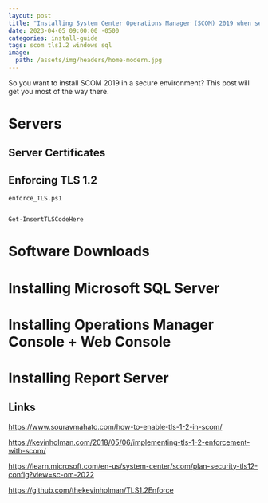 ```yaml
---
layout: post
title: "Installing System Center Operations Manager (SCOM) 2019 when security has you down"
date: 2023-04-05 09:00:00 -0500
categories: install-guide
tags: scom tls1.2 windows sql
image:
  path: /assets/img/headers/home-modern.jpg
---
```


So you want to install SCOM 2019 in a secure environment? This post will get you most of the way there.


# Servers

## Server Certificates
## Enforcing TLS 1.2

 `enforce_TLS.ps1`

```powershell

Get-InsertTLSCodeHere

```

# Software Downloads

# Installing Microsoft SQL Server

# Installing Operations Manager Console + Web Console

# Installing Report Server

## Links

https://www.souravmahato.com/how-to-enable-tls-1-2-in-scom/

https://kevinholman.com/2018/05/06/implementing-tls-1-2-enforcement-with-scom/


https://learn.microsoft.com/en-us/system-center/scom/plan-security-tls12-config?view=sc-om-2022

https://github.com/thekevinholman/TLS1.2Enforce